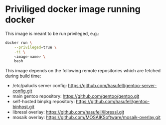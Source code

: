 # Priviliged docker image running docker

This image is meant to be run privileged, e.g.:
```sh
docker run \
	--privileged=true \
	-ti \
	<image-name> \
	bash
```

This image depends on the following remote repositories which are
fetched during build time:
* /etc/paludis server config: https://github.com/hasufell/gentoo-server-config.git
* main gentoo repository: https://github.com/gentoo/gentoo.git
* self-hosted binpkg repository: https://github.com/hasufell/gentoo-binhost.git
* libressl overlay: https://github.com/hasufell/libressl.git
* mosaik overlay: https://github.com/MOSAIKSoftware/mosaik-overlay.git
